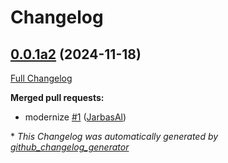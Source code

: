 # Changelog

## [0.0.1a2](https://github.com/OpenVoiceOS/ovos-skill-color-picker/tree/0.0.1a2) (2024-11-18)

[Full Changelog](https://github.com/OpenVoiceOS/ovos-skill-color-picker/compare/5b602776de1b840cbcb4b3878e36e392807b20ce...0.0.1a2)

**Merged pull requests:**

- modernize [\#1](https://github.com/OpenVoiceOS/ovos-skill-color-picker/pull/1) ([JarbasAl](https://github.com/JarbasAl))



\* *This Changelog was automatically generated by [github_changelog_generator](https://github.com/github-changelog-generator/github-changelog-generator)*
